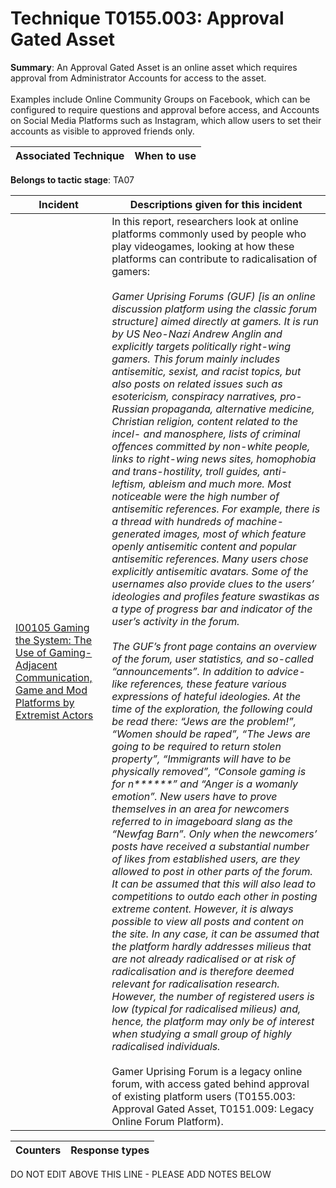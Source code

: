 # Technique T0155.003: Approval Gated Asset

**Summary**: An Approval Gated Asset is an online asset which requires approval from Administrator Accounts for access to the asset.<br><br>Examples include Online Community Groups on Facebook, which can be configured to require questions and approval before access, and Accounts on Social Media Platforms such as Instagram, which allow users to set their accounts as visible to approved friends only.


| Associated Technique | When to use |
| --------- | ------------------------- |


**Belongs to tactic stage**: TA07


| Incident | Descriptions given for this incident |
| -------- | -------------------- |
| [I00105 Gaming the System: The Use of Gaming-Adjacent Communication, Game and Mod Platforms by Extremist Actors](../../generated_pages/incidents/I00105.md) | In this report, researchers look at online platforms commonly used by people who play videogames, looking at how these platforms can contribute to radicalisation of gamers:<br><br><i>Gamer Uprising Forums (GUF) [is an online discussion platform using the classic forum structure] aimed directly at gamers. It is run by US Neo-Nazi Andrew Anglin and explicitly targets politically right-wing gamers. This forum mainly includes antisemitic, sexist, and racist topics, but also posts on related issues such as esotericism, conspiracy narratives, pro-Russian propaganda, alternative medicine, Christian religion, content related to the incel- and manosphere, lists of criminal offences committed by non-white people, links to right-wing news sites, homophobia and trans-hostility, troll guides, anti-leftism, ableism and much more. Most noticeable were the high number of antisemitic references. For example, there is a thread with hundreds of machine-generated images, most of which feature openly antisemitic content and popular antisemitic references. Many users chose explicitly antisemitic avatars. Some of the usernames also provide clues to the users’ ideologies and profiles feature swastikas as a type of progress bar and indicator of the user’s activity in the forum.<br><br>The GUF’s front page contains an overview of the forum, user statistics, and so-called “announcements”. In addition to advice-like references, these feature various expressions of hateful ideologies. At the time of the exploration, the following could be read there: “Jews are the problem!”, “Women should be raped”, “The Jews are going to be required to return stolen property”, “Immigrants will have to be physically removed”, “Console gaming is for n******” and “Anger is a womanly emotion”. New users have to prove themselves in an area for newcomers referred to in imageboard slang as the “Newfag Barn”. Only when the newcomers’ posts have received a substantial number of likes from established users, are they allowed to post in other parts of the forum. It can be assumed that this will also lead to competitions to outdo each other in posting extreme content. However, it is always possible to view all posts and content on the site. In any case, it can be assumed that the platform hardly addresses milieus that are not already radicalised or at risk of radicalisation and is therefore deemed relevant for radicalisation research. However, the number of registered users is low (typical for radicalised milieus) and, hence, the platform may only be of interest when studying a small group of highly radicalised individuals.</i><br><br>Gamer Uprising Forum is a legacy online forum, with access gated behind approval of existing platform users (T0155.003: Approval Gated Asset, T0151.009: Legacy Online Forum Platform). |



| Counters | Response types |
| -------- | -------------- |


DO NOT EDIT ABOVE THIS LINE - PLEASE ADD NOTES BELOW